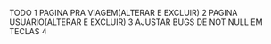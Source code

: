 TODO
1 PAGINA PRA VIAGEM(ALTERAR E EXCLUIR)
2 PAGINA USUARIO(ALTERAR E EXCLUIR)
3 AJUSTAR BUGS DE NOT NULL EM TECLAS
4